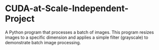 # CUDA-at-Scale-Independent-Project

A Python program that processes a batch of images. This program resizes images to a specific dimension and applies a simple filter (grayscale) to demonstrate batch image processing.
